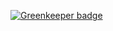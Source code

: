
[![Greenkeeper badge](https://badges.greenkeeper.io/foo4foo/react-hooked-state.svg)](https://greenkeeper.io/)
